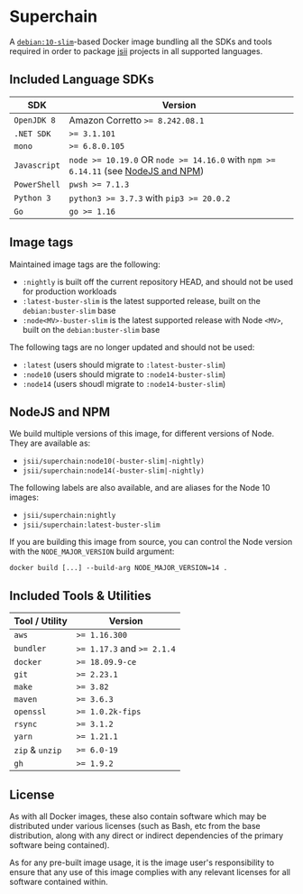 # Superchain

A [`debian:10-slim`][debian]-based Docker image bundling all the SDKs and tools
required in order to package [jsii] projects in all supported languages.

[debian]: https://hub.docker.com/_/debian
[jsii]: https://github.com/aws/jsii

## Included Language SDKs

SDK             | Version
----------------|-------------------------------------------
`OpenJDK 8`     | Amazon Corretto `>= 8.242.08.1`
`.NET SDK`      | `>= 3.1.101`
`mono`          | `>= 6.8.0.105`
`Javascript`    | `node >= 10.19.0` OR `node >= 14.16.0` with `npm >= 6.14.11` (see [NodeJS and NPM](#nodejs-and-npm))
`PowerShell`    | `pwsh >= 7.1.3`
`Python 3`      | `python3 >= 3.7.3` with `pip3 >= 20.0.2`
`Go`            | `go >= 1.16`

## Image tags

Maintained image tags are the following:

- `:nightly` is built off the current repository HEAD, and should not be used for production workloads
- `:latest-buster-slim` is the latest supported release, built on the `debian:buster-slim` base
- `:node<MV>-buster-slim` is the latest supported release with Node `<MV>`, built on the `debian:buster-slim` base

The following tags are no longer updated and should not be used:

- `:latest` (users should migrate to `:latest-buster-slim`)
- `:node10` (users should migrate to `:node14-buster-slim`)
- `:node14` (users shoudl migrate to `:node14-buster-slim`)

## NodeJS and NPM

We build multiple versions of this image, for different versions of Node. They are available as:

* `jsii/superchain:node10(-buster-slim|-nightly)`
* `jsii/superchain:node14(-buster-slim|-nightly)`

The following labels are also available, and are aliases for the Node 10 images:

* `jsii/superchain:nightly`
* `jsii/superchain:latest-buster-slim`

If you are building this image from source, you can control the Node version with the
`NODE_MAJOR_VERSION` build argument:

```
docker build [...] --build-arg NODE_MAJOR_VERSION=14 .
```

## Included Tools & Utilities

Tool / Utility | Version
---------------|--------------------------------------------
`aws`          | `>= 1.16.300`
`bundler`      | `>= 1.17.3` and `>= 2.1.4`
`docker`       | `>= 18.09.9-ce`
`git`          | `>= 2.23.1`
`make`         | `>= 3.82`
`maven`        | `>= 3.6.3`
`openssl`      | `>= 1.0.2k-fips`
`rsync`        | `>= 3.1.2`
`yarn`         | `>= 1.21.1`
`zip` & `unzip`| `>= 6.0-19`
`gh`           | `>= 1.9.2`

## License

As with all Docker images, these also contain software which may be distributed
under various licenses (such as Bash, etc from the base distribution, along with
any direct or indirect dependencies of the primary software being contained).

As for any pre-built image usage, it is the image user's responsibility to
ensure that any use of this image complies with any relevant licenses for all
software contained within.

